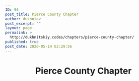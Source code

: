 ```yaml
---
ID: 94
post_title: Pierce County Chapter
author: dukhniav
post_excerpt: ""
layout: page
permalink: >
  http://dukhnitskiy.codes/chapters/pierce-county-chapter/
published: true
post_date: 2020-05-14 02:29:56
---
```

<h1 style="text-align: center;">Pierce County Chapter</h1>